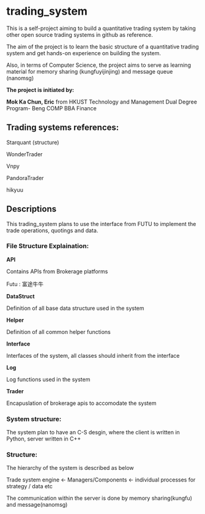 # trading_system
This is a self-project aiming to build a quantitative trading system by taking other open source trading systems in github as reference.

The aim of the project is to learn the basic structure of a quantitative trading system and get hands-on experience on building the system.

Also, in terms of Computer Science, the project aims to serve as learning material for memory sharing (kungfuyijinjing) and message queue (nanomsg)

**The project is initiated by:**

**Mok Ka Chun, Eric** from HKUST Technology and Management Dual Degree Program- Beng COMP BBA Finance

## Trading systems references:
Starquant (structure)

WonderTrader

Vnpy

PandoraTrader

hikyuu


## Descriptions

This trading_system plans to use the interface from FUTU to implement the trade operations, quotings and data.



### File Structure Explaination:

**API**

Contains APIs from Brokerage platforms

Futu : 富途牛牛

**DataStruct**

Definition of all base data structure used in the system

**Helper**

Definition of all common helper functions

**Interface**

Interfaces of the system, all classes should inherit from the interface

**Log**

Log functions used in the system

**Trader**

Encapuslation of brokerage apis to accomodate the system

### System structure:

The system plan to have an C-S desgin, where the client is written in Python, server written in C++

### Structure:

The hierarchy of the system is described as below

Trade system engine <- Managers/Components <- individual processes for strategy / data etc

The communication within the server is done by memory sharing(kungfu) and message(nanomsg)



